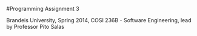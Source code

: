 #Programming Assignment 3

Brandeis University, Spring 2014, COSI 236B - Software Engineering, lead by Professor Pito Salas
